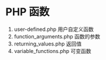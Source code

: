 # PHP 函数

1. user-defined.php 用户自定义函数
2. function_arguments.php 函数的参数
3. returning_values.php 返回值
4. variable_functions.php 可变函数
